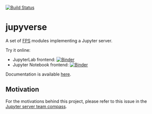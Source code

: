 [![Build Status](https://github.com/jupyter-server/jupyverse/workflows/test/badge.svg)](https://github.com/jupyter-server/jupyverse/actions)

# jupyverse

A set of [FPS](https://github.com/jupyter-server/fps) modules implementing a Jupyter server.

Try it online:
- JupyterLab frontend: [![Binder](https://mybinder.org/badge_logo.svg)](https://mybinder.org/v2/gh/jupyter-server/jupyverse/HEAD?urlpath=jupyverse-jupyterlab)
- Jupyter Notebook frontend: [![Binder](https://mybinder.org/badge_logo.svg)](https://mybinder.org/v2/gh/jupyter-server/jupyverse/HEAD?urlpath=jupyverse-notebook)

Documentation is available [here](https://jupyter-server.github.io/jupyverse).

## Motivation

For the motivations behind this project, please refer to this issue in the
[Jupyter server team compass](https://github.com/jupyter-server/team-compass/issues/11).
